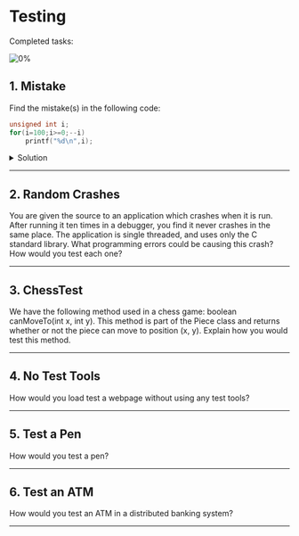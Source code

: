 # Testing

Completed tasks:

![0%](https://progress-bar.dev/0)

## 1. Mistake

Find the mistake(s) in the following code:

```c
unsigned int i;
for(i=100;i>=0;--i)
    printf("%d\n",i);
```

<details>
<summary>Solution</summary>

it will never stop. Unsigned int always `>= 0`. Also in formatted printing we should use `%u` instead of `%d`, because values after 2^31
will be interpreted as negative, in case of overflow.

```c
unsigned int i;
for(i=100;i>0;--i)
    printf("%u\n",i);

printf("0"); // zero is out of for loop
```

</details>

<hr/>

## 2. Random Crashes

You are given the source to an application which crashes when it is run. After running it ten times in a debugger, you find it never crashes
in the same place. The application is single threaded, and uses only the C standard library. What programming errors could be causing this
crash? How would you test each one?

<hr/>

## 3. ChessTest

We have the following method used in a chess game: boolean canMoveTo(int x, int y). This method is part of the Piece class and returns
whether or not the piece can move to position (x, y). Explain how you would test this method.

<hr/>

## 4. No Test Tools

How would you load test a webpage without using any test tools?

<hr/>

## 5. Test a Pen

How would you test a pen?

<hr/>

## 6. Test an ATM

How would you test an ATM in a distributed banking system?

<hr/>
